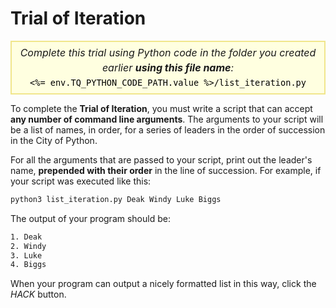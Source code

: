 # Trial of Iteration

<style>
.py-script-info {
  font-size: 16px;
  text-align: center;
  background-color: #FFFFE0;
  border: 2px solid #F0E68C;
  padding: 5px;
  line-height: 1.5em;
  margin: 5px 0;
  font-style: italic;
}

.py-script-info span {
  font-style: normal;
  color: #000;
}
</style>

<div class="py-script-info">
  Complete this trial using Python code in the folder you created earlier <b>using this file name</b>:
  <br/>
  <code><span><%= env.TQ_PYTHON_CODE_PATH.value %>/list_iteration.py</span></code>
</div>

To complete the __Trial of Iteration__, you must write a script that can accept __any number of command line arguments__. The arguments to your script will be a list of names, in order, for a series of leaders in the order of succession in the City of Python.

For all the arguments that are passed to your script, print out the leader's name, __prepended with their order__ in the line of succession. For example, if your script was executed like this:

```bash
python3 list_iteration.py Deak Windy Luke Biggs
```

The output of your program should be:

```bash
1. Deak
2. Windy
3. Luke
4. Biggs
```

When your program can output a nicely formatted list in this way, click the *HACK* button.
